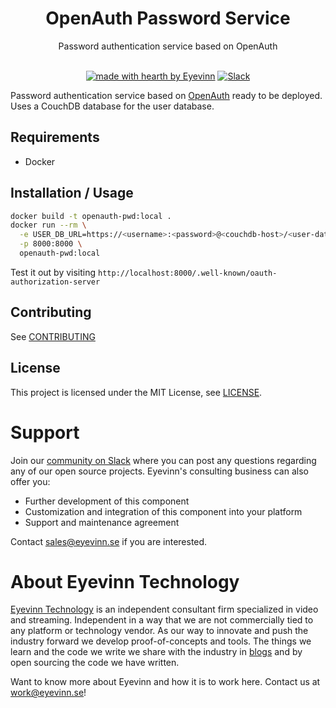 <h1 align="center">
  OpenAuth Password Service
</h1>

<div align="center">
  Password authentication service based on OpenAuth
  <br />
</div>

<div align="center">
<br />

[![made with hearth by Eyevinn](https://img.shields.io/badge/made%20with%20%E2%99%A5%20by-Eyevinn-59cbe8.svg?style=flat-square)](https://github.com/eyevinn)
[![Slack](http://slack.streamingtech.se/badge.svg)](http://slack.streamingtech.se)

</div>

Password authentication service based on [OpenAuth](https://github.com/openauthjs/openauth) ready to be deployed. Uses a CouchDB database for the user database.

## Requirements

- Docker

## Installation / Usage

```bash
docker build -t openauth-pwd:local .
docker run --rm \
  -e USER_DB_URL=https://<username>:<password>@<couchdb-host>/<user-database> \
  -p 8000:8000 \
  openauth-pwd:local
```

Test it out by visiting `http://localhost:8000/.well-known/oauth-authorization-server`

## Contributing

See [CONTRIBUTING](CONTRIBUTING.md)

## License

This project is licensed under the MIT License, see [LICENSE](LICENSE).

# Support

Join our [community on Slack](http://slack.streamingtech.se) where you can post any questions regarding any of our open source projects. Eyevinn's consulting business can also offer you:

- Further development of this component
- Customization and integration of this component into your platform
- Support and maintenance agreement

Contact [sales@eyevinn.se](mailto:sales@eyevinn.se) if you are interested.

# About Eyevinn Technology

[Eyevinn Technology](https://www.eyevinntechnology.se) is an independent consultant firm specialized in video and streaming. Independent in a way that we are not commercially tied to any platform or technology vendor. As our way to innovate and push the industry forward we develop proof-of-concepts and tools. The things we learn and the code we write we share with the industry in [blogs](https://dev.to/video) and by open sourcing the code we have written.

Want to know more about Eyevinn and how it is to work here. Contact us at work@eyevinn.se!
